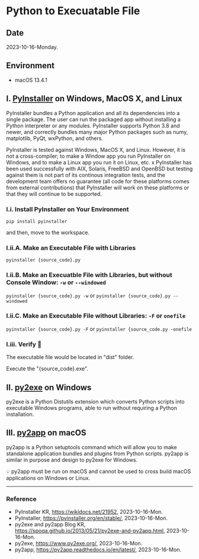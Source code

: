 # Python to Execuatable File

## Date

2023-10-16-Monday.

## Environment

* macOS 13.4.1

## I. [PyInstaller](https://pyinstaller.org/en/stable/) on Windows, MacOS X, and Linux

PyInstaller bundles a Python application and all its dependencies into a single package. The user can run the packaged app without installing a Python interpreter or any modules. PyInstaller supports Python 3.8 and newer, and correctly bundles many major Python packages such as numy, matplotlib, PyQt, wxPython, and others.

PyInstaller is tested against Windows, MacOS X, and Linux. However, it is not a cross-compiler; to make a Window app you run PyInstaller on Windows, and to make a Linux app you run it on Linux, etc. x PyInstaller has been used successfully with AIX, Solaris, FreeBSD and OpenBSD but testing against them is not part of its continous integration tests, and the development team offers no guarantee (all code for these platforms comes from external contributions) that PyInstaller will work on these platforms or that they will continue to be supported.

### I.i. Install PyInstaller on Your Environment

`pip install pyinstaller`

and then, move to the workspace.

### I.ii.A. Make an Executable File with Libraries

`pyinstaller {source_code}.py`

### I.ii.B. Make an Execuatble File with Libraries, but without Console Window: `-w` or `--windowed`

`pyinstaller {source_code}.py -w` or `pyinstaller {source_code}.py --windowed`

### I.ii.C. Make an Executable File without Libraries: `-F` or `onefile`

`pyinstaller {source_code}.py -F` or `pyinstaller {source_code.py -onefile`

### I.iii. Verify :tada:

The executable file would be located in "dist" folder.

Execute the "{source_code}.exe".

## II. [py2exe](https://www.py2exe.org/) on Windows

py2exe is a Python Distutils extension which converts Python scripts into executable Windows programs, able to run without requiring a Python installation.

## III. [py2app](https://py2app.readthedocs.io/en/latest/) on macOS

py2app is a Python setuptools command which will allow you to make standalone application bundles and plugins from Python scripts. py2app is similar in purpose and design to py2exe for Windows.

:bulb: py2app must be run on macOS and cannot be used to cross build macOS applications on Windows or Linux.

---

### Reference
- PyInstaller KR, https://wikidocs.net/21952, 2023-10-16-Mon.
- PyInstaller, https://pyinstaller.org/en/stable/, 2023-10-16-Mon.
- py2exe and py2app Blog KR, https://spoqa.github.io/2013/05/21/py2exe-and-py2app.html, 2023-10-16-Mon.
- py2exe, https://www.py2exe.org/, 2023-10-16-Mon.
- py2app, https://py2app.readthedocs.io/en/latest/, 2023-10-16-Mon.
